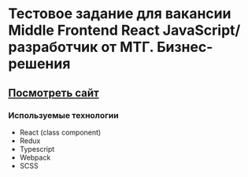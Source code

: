 # Тестовое задание для вакансии Middle Frontend React JavaScript/разработчик от МТГ. Бизнес-решения

## [Посмотреть сайт](https://ruslan4432013.github.io/buisness-solution-test)

### Используемые технологии
- React (class component)
- Redux
- Typescript
- Webpack
- SCSS
